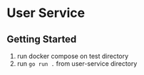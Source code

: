 # User Service

## Getting Started

1. run docker compose on test directory
2. run `go run .` from user-service directory